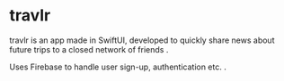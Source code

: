 # travlr
travlr is an app made in SwiftUI, developed to quickly share news about future trips to a closed network of friends .

Uses Firebase to handle user sign-up, authentication etc. .
